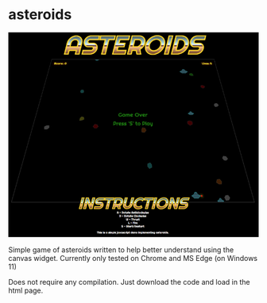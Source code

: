 # asteroids

![Game Image](./screenshot.png)

Simple game of asteroids written to help better understand using the canvas widget.
Currently only tested on Chrome and MS Edge (on Windows 11)

Does not require any compilation.
Just download the code and load in the html page.



